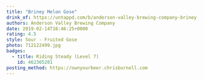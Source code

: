 ```yaml
---
title: "Briney Melon Gose"
drink_of: https://untappd.com/b/anderson-valley-brewing-company-briney-melon-gose/1048349
authors: Anderson Valley Brewing Company
date: 2019-02-14T16:46:25+0000
rating: 4.5
style: Sour - Fruited Gose
photo: 712122499.jpg
badges:
  - title: Riding Steady (Level 7)
    id: 462365201
posting_method: https://ownyourbeer.chrisburnell.com
---
```

